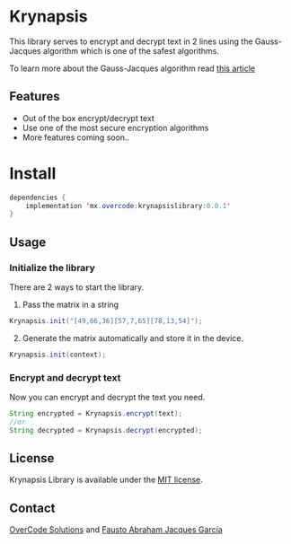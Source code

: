# Krynapsis

This library serves to encrypt and decrypt text in 2 lines using the Gauss-Jacques algorithm which is one of the safest algorithms.

To learn more about the Gauss-Jacques algorithm read [this article](https://www.uaq.mx/investigacion/revista_ciencia@uaq/ArchivosPDF/v11-n1/art14_numerada-VF.pdf)
 
## Features
- Out of the box encrypt/decrypt text
- Use one of the most secure encryption algorithms
- More features coming soon..


# Install
```java
dependencies {
    implementation 'mx.overcode:krynapsislibrary:0.0.1'
}
```

## Usage

### Initialize the library

There are 2 ways to start the library.
1. Pass the matrix in a string

```java
Krynapsis.init("[49,66,36][57,7,65][78,13,54]");
```

2. Generate the matrix automatically and store it in the device.
```java
Krynapsis.init(context);
```

### Encrypt and decrypt text

Now you can encrypt and decrypt the text you need.

```java
String encrypted = Krynapsis.encrypt(text);
//or
String decrypted = Krynapsis.decrypt(encrypted);
```

## License

Krynapsis Library is available under the [MIT license](LICENSE.md).

## Contact
[OverCode Solutions](https://overcode.mx) and 
[Fausto Abraham Jacques García](mailto:jacques@uaq.edu.mx)

